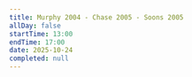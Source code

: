 ```yaml
---
title: Murphy 2004 - Chase 2005 - Soons 2005
allDay: false
startTime: 13:00
endTime: 17:00
date: 2025-10-24
completed: null
---
```

